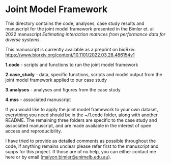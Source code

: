 # Joint Model Framework

This directory contains the code, analyses, case study results and manuscript for the joint model framework presented in the Bimler et. al 2022 manuscript *Estimating interaction matrices from performance data for diverse systems*.  

This manuscript is currently available as a preprint on bioRxiv: https://www.biorxiv.org/content/10.1101/2022.03.28.486154v1


**1.code** - scripts and functions to run the joint model framework

**2.case_study** - data, specific functions, scripts and model output from the joint model framework applied to our case study

**3.analyses** - analyses and figures from the case study

**4.mss** - associated manuscript  


If you would like to apply the joint model framework to your own dataset, everything you need should be in the ~/1.code folder, along with another README. The remaining three folders are specific to the case study and associated manuscript, and are made available in the interest of open access and reproducibility.  

I have tried to provide as detailed comments as possible throughout the code, if anything remains unclear please refer first to the manuscript and supps for this project. If those are of no help, you can either contact me here or by email (malyon.bimler@unimelb.edu.au).  
